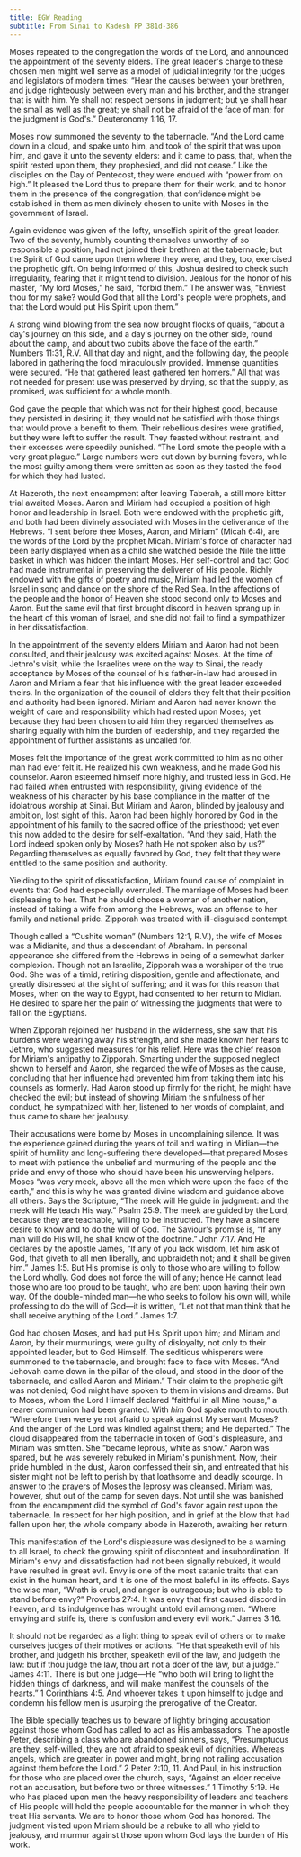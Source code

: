 ```yaml
---
title: EGW Reading
subtitle: From Sinai to Kadesh PP 381d-386
---
```


Moses repeated to the congregation the words of the Lord, and announced the appointment of the seventy elders. The great leader's charge to these chosen men might well serve as a model of judicial integrity for the judges and legislators of modern times: “Hear the causes between your brethren, and judge righteously between every man and his brother, and the stranger that is with him. Ye shall not respect persons in judgment; but ye shall hear the small as well as the great; ye shall not be afraid of the face of man; for the judgment is God's.” Deuteronomy 1:16, 17.

Moses now summoned the seventy to the tabernacle. “And the Lord came down in a cloud, and spake unto him, and took of the spirit that was upon him, and gave it unto the seventy elders: and it came to pass, that, when the spirit rested upon them, they prophesied, and did not cease.” Like the disciples on the Day of Pentecost, they were endued with “power from on high.” It pleased the Lord thus to prepare them for their work, and to honor them in the presence of the congregation, that confidence might be established in them as men divinely chosen to unite with Moses in the government of Israel.

Again evidence was given of the lofty, unselfish spirit of the great leader. Two of the seventy, humbly counting themselves unworthy of so responsible a position, had not joined their brethren at the tabernacle; but the Spirit of God came upon them where they were, and they, too, exercised the prophetic gift. On being informed of this, Joshua desired to check such irregularity, fearing that it might tend to division. Jealous for the honor of his master, “My lord Moses,” he said, “forbid them.” The answer was, “Enviest thou for my sake? would God that all the Lord's people were prophets, and that the Lord would put His Spirit upon them.”

A strong wind blowing from the sea now brought flocks of quails, “about a day's journey on this side, and a day's journey on the other side, round about the camp, and about two cubits above the face of the earth.” Numbers 11:31, R.V. All that day and night, and the following day, the people labored in gathering the food miraculously provided. Immense quantities were secured. “He that gathered least gathered ten homers.” All that was not needed for present use was preserved by drying, so that the supply, as promised, was sufficient for a whole month.

God gave the people that which was not for their highest good, because they persisted in desiring it; they would not be satisfied with those things that would prove a benefit to them. Their rebellious desires were gratified, but they were left to suffer the result. They feasted without restraint, and their excesses were speedily punished. “The Lord smote the people with a very great plague.” Large numbers were cut down by burning fevers, while the most guilty among them were smitten as soon as they tasted the food for which they had lusted.

At Hazeroth, the next encampment after leaving Taberah, a still more bitter trial awaited Moses. Aaron and Miriam had occupied a position of high honor and leadership in Israel. Both were endowed with the prophetic gift, and both had been divinely associated with Moses in the deliverance of the Hebrews. “I sent before thee Moses, Aaron, and Miriam” (Micah 6:4), are the words of the Lord by the prophet Micah. Miriam's force of character had been early displayed when as a child she watched beside the Nile the little basket in which was hidden the infant Moses. Her self-control and tact God had made instrumental in preserving the deliverer of His people. Richly endowed with the gifts of poetry and music, Miriam had led the women of Israel in song and dance on the shore of the Red Sea. In the affections of the people and the honor of Heaven she stood second only to Moses and Aaron. But the same evil that first brought discord in heaven sprang up in the heart of this woman of Israel, and she did not fail to find a sympathizer in her dissatisfaction.

In the appointment of the seventy elders Miriam and Aaron had not been consulted, and their jealousy was excited against Moses. At the time of Jethro's visit, while the Israelites were on the way to Sinai, the ready acceptance by Moses of the counsel of his father-in-law had aroused in Aaron and Miriam a fear that his influence with the great leader exceeded theirs. In the organization of the council of elders they felt that their position and authority had been ignored. Miriam and Aaron had never known the weight of care and responsibility which had rested upon Moses; yet because they had been chosen to aid him they regarded themselves as sharing equally with him the burden of leadership, and they regarded the appointment of further assistants as uncalled for.

Moses felt the importance of the great work committed to him as no other man had ever felt it. He realized his own weakness, and he made God his counselor. Aaron esteemed himself more highly, and trusted less in God. He had failed when entrusted with responsibility, giving evidence of the weakness of his character by his base compliance in the matter of the idolatrous worship at Sinai. But Miriam and Aaron, blinded by jealousy and ambition, lost sight of this. Aaron had been highly honored by God in the appointment of his family to the sacred office of the priesthood; yet even this now added to the desire for self-exaltation. “And they said, Hath the Lord indeed spoken only by Moses? hath He not spoken also by us?” Regarding themselves as equally favored by God, they felt that they were entitled to the same position and authority.

Yielding to the spirit of dissatisfaction, Miriam found cause of complaint in events that God had especially overruled. The marriage of Moses had been displeasing to her. That he should choose a woman of another nation, instead of taking a wife from among the Hebrews, was an offense to her family and national pride. Zipporah was treated with ill-disguised contempt.

Though called a “Cushite woman” (Numbers 12:1, R.V.), the wife of Moses was a Midianite, and thus a descendant of Abraham. In personal appearance she differed from the Hebrews in being of a somewhat darker complexion. Though not an Israelite, Zipporah was a worshiper of the true God. She was of a timid, retiring disposition, gentle and affectionate, and greatly distressed at the sight of suffering; and it was for this reason that Moses, when on the way to Egypt, had consented to her return to Midian. He desired to spare her the pain of witnessing the judgments that were to fall on the Egyptians.

When Zipporah rejoined her husband in the wilderness, she saw that his burdens were wearing away his strength, and she made known her fears to Jethro, who suggested measures for his relief. Here was the chief reason for Miriam's antipathy to Zipporah. Smarting under the supposed neglect shown to herself and Aaron, she regarded the wife of Moses as the cause, concluding that her influence had prevented him from taking them into his counsels as formerly. Had Aaron stood up firmly for the right, he might have checked the evil; but instead of showing Miriam the sinfulness of her conduct, he sympathized with her, listened to her words of complaint, and thus came to share her jealousy.

Their accusations were borne by Moses in uncomplaining silence. It was the experience gained during the years of toil and waiting in Midian—the spirit of humility and long-suffering there developed—that prepared Moses to meet with patience the unbelief and murmuring of the people and the pride and envy of those who should have been his unswerving helpers. Moses “was very meek, above all the men which were upon the face of the earth,” and this is why he was granted divine wisdom and guidance above all others. Says the Scripture, “The meek will He guide in judgment: and the meek will He teach His way.” Psalm 25:9. The meek are guided by the Lord, because they are teachable, willing to be instructed. They have a sincere desire to know and to do the will of God. The Saviour's promise is, “If any man will do His will, he shall know of the doctrine.” John 7:17. And He declares by the apostle James, “If any of you lack wisdom, let him ask of God, that giveth to all men liberally, and upbraideth not; and it shall be given him.” James 1:5. But His promise is only to those who are willing to follow the Lord wholly. God does not force the will of any; hence He cannot lead those who are too proud to be taught, who are bent upon having their own way. Of the double-minded man—he who seeks to follow his own will, while professing to do the will of God—it is written, “Let not that man think that he shall receive anything of the Lord.” James 1:7.

God had chosen Moses, and had put His Spirit upon him; and Miriam and Aaron, by their murmurings, were guilty of disloyalty, not only to their appointed leader, but to God Himself. The seditious whisperers were summoned to the tabernacle, and brought face to face with Moses. “And Jehovah came down in the pillar of the cloud, and stood in the door of the tabernacle, and called Aaron and Miriam.” Their claim to the prophetic gift was not denied; God might have spoken to them in visions and dreams. But to Moses, whom the Lord Himself declared “faithful in all Mine house,” a nearer communion had been granted. With _him_ God spake mouth to mouth. “Wherefore then were ye not afraid to speak against My servant Moses? And the anger of the Lord was kindled against them; and He departed.” The cloud disappeared from the tabernacle in token of God's displeasure, and Miriam was smitten. She “became leprous, white as snow.” Aaron was spared, but he was severely rebuked in Miriam's punishment. Now, their pride humbled in the dust, Aaron confessed their sin, and entreated that his sister might not be left to perish by that loathsome and deadly scourge. In answer to the prayers of Moses the leprosy was cleansed. Miriam was, however, shut out of the camp for seven days. Not until she was banished from the encampment did the symbol of God's favor again rest upon the tabernacle. In respect for her high position, and in grief at the blow that had fallen upon her, the whole company abode in Hazeroth, awaiting her return.

This manifestation of the Lord's displeasure was designed to be a warning to all Israel, to check the growing spirit of discontent and insubordination. If Miriam's envy and dissatisfaction had not been signally rebuked, it would have resulted in great evil. Envy is one of the most satanic traits that can exist in the human heart, and it is one of the most baleful in its effects. Says the wise man, “Wrath is cruel, and anger is outrageous; but who is able to stand before envy?” Proverbs 27:4. It was envy that first caused discord in heaven, and its indulgence has wrought untold evil among men. “Where envying and strife is, there is confusion and every evil work.” James 3:16.

It should not be regarded as a light thing to speak evil of others or to make ourselves judges of their motives or actions. “He that speaketh evil of his brother, and judgeth his brother, speaketh evil of the law, and judgeth the law: but if thou judge the law, thou art not a doer of the law, but a judge.” James 4:11. There is but one judge—He “who both will bring to light the hidden things of darkness, and will make manifest the counsels of the hearts.” 1 Corinthians 4:5. And whoever takes it upon himself to judge and condemn his fellow men is usurping the prerogative of the Creator.

The Bible specially teaches us to beware of lightly bringing accusation against those whom God has called to act as His ambassadors. The apostle Peter, describing a class who are abandoned sinners, says, “Presumptuous are they, self-willed, they are not afraid to speak evil of dignities. Whereas angels, which are greater in power and might, bring not railing accusation against them before the Lord.” 2 Peter 2:10, 11. And Paul, in his instruction for those who are placed over the church, says, “Against an elder receive not an accusation, but before two or three witnesses.” 1 Timothy 5:19. He who has placed upon men the heavy responsibility of leaders and teachers of His people will hold the people accountable for the manner in which they treat His servants. We are to honor those whom God has honored. The judgment visited upon Miriam should be a rebuke to all who yield to jealousy, and murmur against those upon whom God lays the burden of His work.